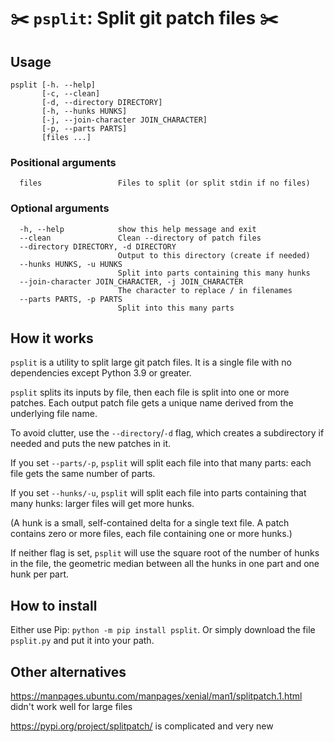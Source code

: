 # ✂️ `psplit`: Split git patch files ✂️

## Usage

```
psplit [-h. --help]
       [-c, --clean]
       [-d, --directory DIRECTORY]
       [-h, --hunks HUNKS]
       [-j, --join-character JOIN_CHARACTER]
       [-p, --parts PARTS]
       [files ...]
```

### Positional arguments
```
  files                 Files to split (or split stdin if no files)
```

### Optional arguments

```
  -h, --help            show this help message and exit
  --clean               Clean --directory of patch files
  --directory DIRECTORY, -d DIRECTORY
                        Output to this directory (create if needed)
  --hunks HUNKS, -u HUNKS
                        Split into parts containing this many hunks
  --join-character JOIN_CHARACTER, -j JOIN_CHARACTER
                        The character to replace / in filenames
  --parts PARTS, -p PARTS
                        Split into this many parts
```

## How it works

`psplit` is a utility to split large git patch files. It is a single file
with no dependencies except Python 3.9 or greater.

`psplit` splits its inputs by file, then each file is split into one or more
patches. Each output patch file gets a unique name derived from the
underlying file name.

To avoid clutter, use the `--directory`/`-d` flag, which creates a
subdirectory if needed and puts the new patches in it.

If you set `--parts/-p`, `psplit` will split each file into that many parts:
each file gets the same number of parts.

If you set `--hunks/-u`, `psplit` will split each file into parts containing
that many hunks: larger files will get more hunks.

(A hunk is a small, self-contained delta for a single text file.  A patch
contains zero or more files, each file containing one or more hunks.)

If neither flag is set, `psplit` will use the square root of the number of
hunks in the file, the geometric median between all the hunks in one part
and one hunk per part.


## How to install

Either use Pip: `python -m pip install psplit`. Or simply download the file
`psplit.py` and put it into your path.


## Other alternatives

https://manpages.ubuntu.com/manpages/xenial/man1/splitpatch.1.html didn't work
well for large files

https://pypi.org/project/splitpatch/ is complicated and very new
